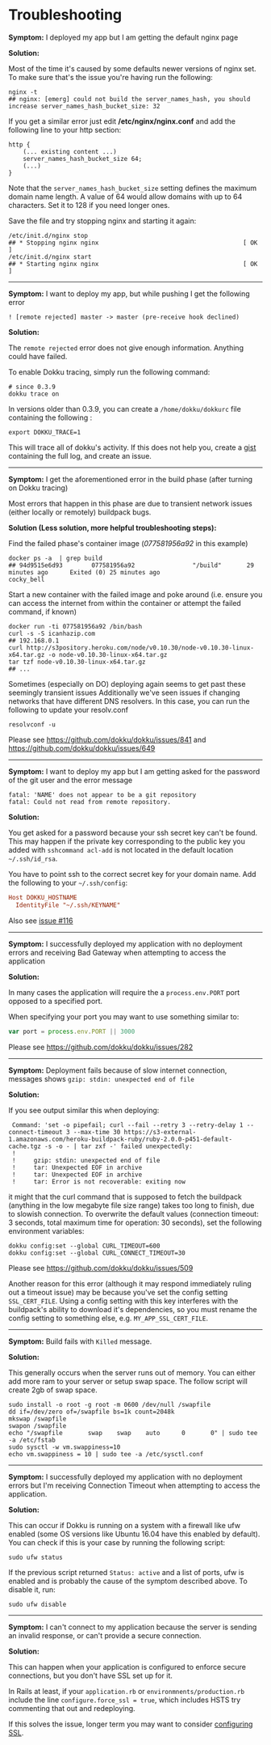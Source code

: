 # Troubleshooting

__Symptom:__ I deployed my app but I am getting the default nginx page

__Solution:__

Most of the time it's caused by some defaults newer versions of nginx set. To make sure that's the issue you're having run the following:

```shell
nginx -t
## nginx: [emerg] could not build the server_names_hash, you should increase server_names_hash_bucket_size: 32
```

If you get a similar error just edit __/etc/nginx/nginx.conf__ and add the following line to your http section:

```nginx
http {
    (... existing content ...)
    server_names_hash_bucket_size 64;
    (...)
}
```

Note that the `server_names_hash_bucket_size` setting defines the maximum domain name length.
A value of 64 would allow domains with up to 64 characters. Set it to 128 if you need longer ones.

Save the file and try stopping nginx and starting it again:

```shell
/etc/init.d/nginx stop
## * Stopping nginx nginx                                        [ OK ]
/etc/init.d/nginx start
## * Starting nginx nginx                                        [ OK ]
```

***

__Symptom:__ I want to deploy my app, but while pushing I get the following error

    ! [remote rejected] master -> master (pre-receive hook declined)

__Solution:__

The `remote rejected` error does not give enough information. Anything could have failed.

To enable Dokku tracing, simply run the following command:

```shell
# since 0.3.9
dokku trace on
```

In versions older than 0.3.9, you can create a `/home/dokku/dokkurc` file containing the following :

```shell
export DOKKU_TRACE=1
```

This will trace all of dokku's activity. If this does not help you, create a [gist](https://gist.github.com) containing the full log, and create an issue.

***

__Symptom:__ I get the aforementioned error in the build phase (after turning on Dokku tracing)

  Most errors that happen in this phase are due to transient network issues (either locally or remotely) buildpack bugs.

__Solution (Less solution, more helpful troubleshooting steps):__

  Find the failed phase's container image (*077581956a92* in this example)

```shell
docker ps -a  | grep build
## 94d9515e6d93        077581956a92                "/build"       29 minutes ago      Exited (0) 25 minutes ago                       cocky_bell
```

  Start a new container with the failed image and poke around (i.e. ensure you can access the internet from within the container or attempt the failed command, if known)

```shell
docker run -ti 077581956a92 /bin/bash
curl -s -S icanhazip.com
## 192.168.0.1
curl http://s3pository.heroku.com/node/v0.10.30/node-v0.10.30-linux-x64.tar.gz -o node-v0.10.30-linux-x64.tar.gz
tar tzf node-v0.10.30-linux-x64.tar.gz
## ...
```

  Sometimes (especially on DO) deploying again seems to get past these seemingly transient issues
  Additionally we've seen issues if changing networks that have different DNS resolvers. In this case, you can run the following to update your resolv.conf

```shell
resolvconf -u
```

Please see https://github.com/dokku/dokku/issues/841 and https://github.com/dokku/dokku/issues/649

***

__Symptom:__ I want to deploy my app but I am getting asked for the password of the git user and the error message

    fatal: 'NAME' does not appear to be a git repository
    fatal: Could not read from remote repository.

__Solution:__

You get asked for a password because your ssh secret key can't be found. This may happen if the private key corresponding to the public key you added with `sshcommand acl-add` is not located in the default location `~/.ssh/id_rsa`.

You have to point ssh to the correct secret key for your domain name. Add the following to your `~/.ssh/config`:

```ini
Host DOKKU_HOSTNAME
  IdentityFile "~/.ssh/KEYNAME"
```

Also see [issue #116](https://github.com/dokku/dokku/issues/116)

***

__Symptom:__ I successfully deployed my application with no deployment errors and receiving Bad Gateway when attempting to access the application

__Solution:__

In many cases the application will require the a `process.env.PORT` port opposed to a specified port.

When specifying your port you may want to use something similar to:

```javascript
var port = process.env.PORT || 3000
```

Please see https://github.com/dokku/dokku/issues/282

***

__Symptom:__ Deployment fails because of slow internet connection, messages shows `gzip: stdin: unexpected end of file`

__Solution:__

If you see output similar this when deploying:

```
 Command: 'set -o pipefail; curl --fail --retry 3 --retry-delay 1 --connect-timeout 3 --max-time 30 https://s3-external-1.amazonaws.com/heroku-buildpack-ruby/ruby-2.0.0-p451-default-cache.tgz -s -o - | tar zxf -' failed unexpectedly:
 !
 !     gzip: stdin: unexpected end of file
 !     tar: Unexpected EOF in archive
 !     tar: Unexpected EOF in archive
 !     tar: Error is not recoverable: exiting now
```

it might that the curl command that is supposed to fetch the buildpack (anything in the low megabyte file size range) takes too long to finish, due to slowish connection.  To overwrite the default values (connection timeout: 3 seconds, total maximum time for operation: 30 seconds), set the following environment variables:

```shell
dokku config:set --global CURL_TIMEOUT=600
dokku config:set --global CURL_CONNECT_TIMEOUT=30
```

Please see https://github.com/dokku/dokku/issues/509

Another reason for this error (although it may respond immediately ruling out a timeout issue) may be because you've set the config setting `SSL_CERT_FILE`. Using a config setting with this key interferes with the buildpack's ability to download it's dependencies, so you must rename the config setting to something else, e.g. `MY_APP_SSL_CERT_FILE`.

***

__Symptom:__ Build fails with `Killed` message.

__Solution:__

This generally occurs when the server runs out of memory. You can either add more ram to your server or setup swap space. The follow script will create 2gb of swap space.

```shell
sudo install -o root -g root -m 0600 /dev/null /swapfile
dd if=/dev/zero of=/swapfile bs=1k count=2048k
mkswap /swapfile
swapon /swapfile
echo "/swapfile       swap    swap    auto      0       0" | sudo tee -a /etc/fstab
sudo sysctl -w vm.swappiness=10
echo vm.swappiness = 10 | sudo tee -a /etc/sysctl.conf
```

***

__Symptom:__ I successfully deployed my application with no deployment errors but I'm receiving Connection Timeout when attempting to access the application.

__Solution:__

This can occur if Dokku is running on a system with a firewall like ufw enabled (some OS versions like Ubuntu 16.04 have this enabled by default). You can check if this is your case by running the following script:

```shell
sudo ufw status
```

If the previous script returned `Status: active` and a list of ports, ufw is enabled and is probably the cause of the symptom described above. To disable it, run:

```shell
sudo ufw disable
```

***

__Symptom:__ I can't connect to my application because the server is sending an invalid response, or can't provide a secure connection.

__Solution:__

This can happen when your application is configured to enforce secure connections, but you don't have SSL set up for it.

In Rails at least, if your `application.rb` or `environmnents/production.rb` include the line `configure.force_ssl = true`, which includes HSTS try commenting that out and redeploying.

If this solves the issue, longer term you may want to consider [configuring SSL](http://dokku.viewdocs.io/dokku/configuration/ssl/).
